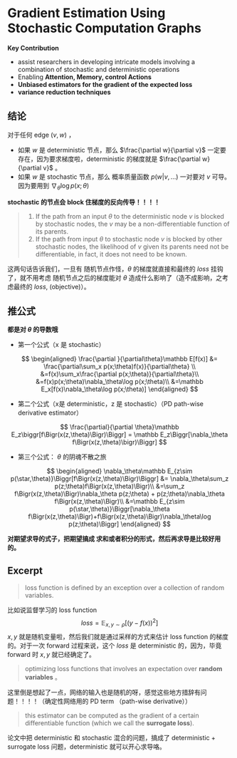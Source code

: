 # Gradient Estimation Using Stochastic Computation Graphs





**Key Contribution**

* assist researchers in developing intricate models involving a combination of stochastic and deterministic operations
* Enabling **Attention, Memory, control Actions**
* **Unbiased estimators for the gradient of the expected loss**
* **variance reduction techniques**




## 结论

对于任何 edge $(v,w)$ ，

* 如果 $w$ 是 deterministic 节点，那么 $\frac{\partial w}{\partial v}$ 一定要存在，因为要求梯度啦，deterministic 的梯度就是 $\frac{\partial w}{\partial v}$ 。
* 如果 $w$ 是 stochastic 节点，那么 概率质量函数 $p(w|v,...)$ 一对要对 $v$ 可导。因为要用到 $\nabla_\theta\log p(x;\theta)$



**stochastic 的节点会 block 住梯度的反向传导！！！！**



> 1. If the path from an input $\theta$  to the deterministic node $v$ is blocked by stochastic nodes, the $v$ may be a non-differentiable function of its parents.
> 2. If the path from input $\theta$ to stochastic node $v$ is blocked by other stochastic nodes, the likelihood of $v$ given its parents need not be differentiable, in fact, it does not need to be known. 

这两句话告诉我们，一旦有 随机节点作怪，$\theta$ 的梯度就直接和最终的 $loss$ 挂钩了，就不用考虑 随机节点之后的梯度能对 $\theta$ 造成什么影响了（造不成影响，之考虑最终的  $loss$, (objective)）。





## 推公式

**都是对 $\theta$ 的导数哦**

* 第一个公式（x 是 stochastic）

$$
\begin{aligned}
\frac{\partial }{\partial\theta}\mathbb E[f(x)] &= \frac{\partial\sum_x p(x;\theta)f(x)}{\partial\theta} \\
&=f(x)\sum_x\frac{\partial p(x;\theta)}{\partial\theta}\\
&=f(x)p(x;\theta)\nabla_\theta\log p(x;\theta)\\
&=\mathbb E_x[f(x)\nabla_\theta\log p(x;\theta)]
\end{aligned}
$$

* 第二个公式（x是 deterministic，z 是 stochastic）（PD  path-wise derivative estimator）


$$
\frac{\partial}{\partial \theta}\mathbb E_z\biggr[f\Bigr(x(z,\theta)\Bigr)\Biggr] = \mathbb E_z\Biggr[\nabla_\theta f\Bigr(x(z,\theta)\bigr)\Biggr]
$$


* 第三个公式： $\theta$ 的阴魂不散之旅


$$
\begin{aligned}
\nabla_\theta\mathbb E_{z\sim p(\star,\theta)}\Biggr[f\Bigr(x(z,\theta)\Bigr)\Biggr] &= \nabla_\theta\sum_z p(z;\theta)f\Bigr(x(z,\theta)\Bigr)\\
&=\sum_z f\Bigr(x(z,\theta)\Bigr)\nabla_\theta p(z;\theta) + p(z;\theta)\nabla_\theta f\Bigr(x(z,\theta)\Bigr)\\
&=\mathbb E_{z\sim p(\star,\theta)}\Biggr[\nabla_\theta f\Bigr(x(z,\theta)\Bigr)+f\Bigr(x(z,\theta)\Bigr)\nabla_\theta\log p(z;\theta)\Biggr] 
\end{aligned}
$$

**对期望求导的式子，把期望搞成 求和或者积分的形式，然后再求导是比较好用的。**




## Excerpt

> loss function is defined by an exception over a collection of random variables.

比如说监督学习的 loss function
$$
loss=\mathbb E_{x,y\sim\rho} \Biggr[\bigr(y-f(x)\Bigr)^2\Biggr]
$$
$x,y$ 就是随机变量啦，然后我们就是通过采样的方式来估计 loss function 的梯度的。对于一次 forward 过程来说，这个 $loss$ 是 deterministic 的，因为，毕竟 forward 时 $x,y$ 就已经确定了。



> optimizing loss functions that involves an expectation over **random variables** 。

这里倒是想起了一点，网络的输入也是随机的呀，感觉这些地方措辞有问题！！！！（确定性网络用的 PD term （path-wise derivative））



> this estimator can be computed as the gradient of a certain differentiable function  (which  we call the **surrogate loss**).

论文中把 deterministic 和 stochastic 混合的问题，搞成了 deterministic + surrogate loss 问题，deterministic 就可以开心求导咯。

